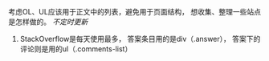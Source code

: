 考虑OL、UL应该用于正文中的列表，避免用于页面结构，
想收集、整理一些站点是怎样做的。
*不定时更新*

1. StackOverflow是每天使用最多，
答案条目用的是div（.answer），
答案下的评论则是用的ul（.comments-list）
